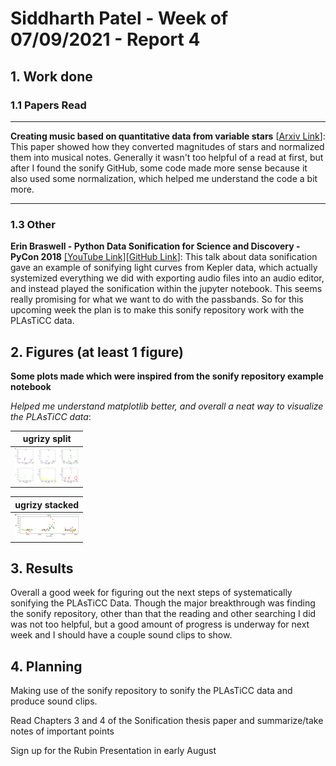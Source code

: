 # Siddharth Patel - Week of 07/09/2021 - Report 4



## 1. Work done

### 1.1 Papers Read
---

**Creating music based on quantitative data from variable stars** [[Arxiv Link](https://arxiv.org/ftp/arxiv/papers/1811/1811.02930.pdf)]: This paper showed how they converted magnitudes of stars and normalized them into musical notes. Generally it wasn't too helpful of a read at first, but after I found the sonify GitHub, some code made more sense because it also used some normalization, which helped me understand the code a bit more.


---


### 1.3 Other
**Erin Braswell - Python Data Sonification for Science and Discovery - PyCon 2018** [[YouTube Link]](https://www.youtube.com/watch?v=3EXvR1shVFQ)[[GitHub Link](https://github.com/erinspace/sonify)]: This talk about data sonification gave an example of sonifying light curves from Kepler data, which actually systemized everything we did with exporting audio files into an audio editor, and instead played the sonification within the jupyter notebook. This seems really promising for what we want to do with the passbands. So for this upcoming week the plan is to make this sonify repository work with the PLAsTiCC data.





## 2. Figures (at least 1 figure)

**Some plots made which were inspired from the sonify repository example notebook**

*Helped me understand matplotlib better, and overall a neat way to visualize the PLAsTiCC data*:

| ugrizy split |
| :----------------------------------------------------------: |
| <img src="./Sid's Weekly Reports/figures/ugrizy split plot.png" alt="Figure 1" style="zoom: 10%;" /> |

| ugrizy stacked|
| :----------------------------------------------------------: |
| <img src="./Sid's Weekly Reports/figures/ugrizy stacked plot.png" alt="Figure 1" style="zoom: 10%;" /> |








## 3. Results

Overall a good week for figuring out the next steps of systematically sonifying the PLAsTiCC Data. Though the major breakthrough was finding the sonify repository, other than that the reading and other searching I did was not too helpful, but a good amount of progress is underway for next week and I should have a couple sound clips to show.





## 4. Planning

Making use of the sonify repository to sonify the PLAsTiCC data and produce sound clips.

Read Chapters 3 and 4 of the Sonification thesis paper and summarize/take notes of important points

Sign up for the Rubin Presentation in early August
